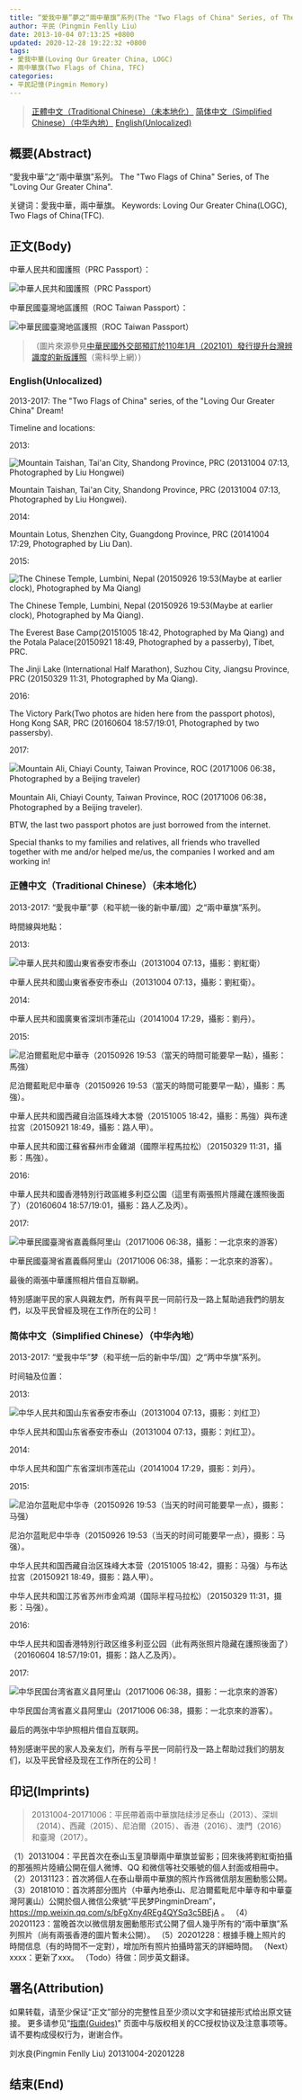 ```yaml
---
title: “愛我中華”夢之“兩中華旗”系列(The "Two Flags of China" Series, of The "Loving Our Greater China" Dream)
author: 平民（Pingmin Fenlly Liu）
date: 2013-10-04 07:13:25 +0800
updated: 2020-12-28 19:22:32 +0800
tags:
- 愛我中華(Loving Our Greater China, LOGC)
- 兩中華旗(Two Flags of China, TFC)
categories:
- 平民記憶(Pingmin Memory)
---
```


> [正體中文（Traditional Chinese）（未本地化）](/post/loving-our-greater-china.html#正體中文（Traditional-Chinese）（未本地化）)
> [简体中文（Simplified Chinese）（中华內地）](/post/loving-our-greater-china.html#简体中文（Simplified-Chinese）（中华內地）)
> [English(Unlocalized)](/post/loving-our-greater-china.html#English-Unlocalized)

## 概要(Abstract)

“愛我中華”之“兩中華旗”系列。
The "Two Flags of China" Series, of The "Loving Our Greater China".

关键词：愛我中華，兩中華旗。
Keywords: Loving Our Greater China(LOGC), Two Flags of China(TFC).

## 正文(Body)

中華人民共和國護照（PRC Passport）：

![中華人民共和國護照（PRC Passport）](https://pingmin.me/img/passports/prc-passport.png "中華人民共和國護照（PRC Passport）")

中華民國臺灣地區護照（ROC Taiwan Passport）：

![中華民國臺灣地區護照（ROC Taiwan Passport）](https://pingmin.me/img/passports/roc-taiwan-passport-20201021.png "中華民國臺灣地區護照（ROC Taiwan Passport）")

> （圖片來源參見[中華民國外交部預訂於110年1月（202101）發行提升台灣辨識度的新版護照](https://www.mofa.gov.tw/News_Content_M_2.aspx?n=8742DCE7A2A28761&s=4FB2B115E3BA2497)（需科學上網））

### English(Unlocalized)

2013-2017: The "Two Flags of China" series, of the "Loving Our Greater China" Dream!


Timeline and locations:

2013:

![Mountain Taishan, Tai'an City, Shandong Province, PRC (20131004 07:13, Photographed by Liu Hongwei)](https://mmbiz.qpic.cn/mmbiz_jpg/J2PVgUqON8bfMDz095rk9RCvVUYgrK0uKxWdmwOtlKdn5bNx02DOLMeQcJSFXffUgzWtDtY75SqN2DFZ26q1Ug/640 "Mountain Taishan, Tai'an City, Shandong Province, PRC (20131004 07:13, Photographed by Liu Hongwei)")

Mountain Taishan, Tai'an City, Shandong Province, PRC (20131004 07:13, Photographed by Liu Hongwei).

<!-- more -->

2014:

Mountain Lotus, Shenzhen City, Guangdong Province, PRC (20141004 17:29, Photographed by Liu Dan).

2015:

![The Chinese Temple, Lumbini, Nepal (20150926 19:53(Maybe at earlier clock), Photographed by Ma Qiang)](https://mmbiz.qpic.cn/mmbiz_jpg/J2PVgUqON8bfMDz095rk9RCvVUYgrK0uNgkTdVOZBNbkvhPflqQZibgyeibfGtVnTbQsvfd7ibuBtRgCW32rgj5kA/640 "The Chinese Temple, Lumbini, Nepal (20150926 19:53(Maybe at earlier clock), Photographed by Ma Qiang)")

The Chinese Temple, Lumbini, Nepal (20150926 19:53(Maybe at earlier clock), Photographed by Ma Qiang).

The Everest Base Camp(20151005 18:42, Photographed by Ma Qiang) and the Potala Palace(20150921 18:49, Photographed by a passerby), Tibet, PRC.

The Jinji Lake (International Half Marathon), Suzhou City, Jiangsu Province, PRC (20150329 11:31, Photographed by Ma Qiang).

2016:

The Victory Park(Two photos are hiden here from the passport photos), Hong Kong SAR, PRC (20160604 18:57/19:01, Photographed by two passersby).

2017:

![Mountain Ali, Chiayi County, Taiwan Province, ROC (20171006 06:38，Photographed by a Beijing traveler)](https://mmbiz.qpic.cn/mmbiz_jpg/J2PVgUqON8bfMDz095rk9RCvVUYgrK0uBLBPYibibVACpJQaAujzg2uiayns5MOpZ5CZ8APWXcZvefOJLvhkOly5g/640 "Mountain Ali, Chiayi County, Taiwan Province, ROC (20171006 06:38，Photographed by a Beijing traveler)")

Mountain Ali, Chiayi County, Taiwan Province, ROC (20171006 06:38，Photographed by a Beijing traveler).


BTW, the last two passport photos are just borrowed from the internet.

Special thanks to my families and relatives, all friends who travelled together with me and/or helped me/us, the companies I worked and am working in!


### 正體中文（Traditional Chinese）（未本地化）

2013-2017: “愛我中華”夢（和平統一後的新中華/國）之“兩中華旗”系列。


時間線與地點：

2013:

![中華人民共和國山東省泰安市泰山（20131004 07:13，攝影：劉紅衛）](https://mmbiz.qpic.cn/mmbiz_jpg/J2PVgUqON8bfMDz095rk9RCvVUYgrK0uKxWdmwOtlKdn5bNx02DOLMeQcJSFXffUgzWtDtY75SqN2DFZ26q1Ug/640 "中華人民共和國山東省泰安市泰山（20131004 07:13，攝影：劉紅衛）")

中華人民共和國山東省泰安市泰山（20131004 07:13，攝影：劉紅衛）。

2014:

中華人民共和國廣東省深圳市蓮花山（20141004 17:29，攝影：劉丹）。

2015:

![尼泊爾藍毗尼中華寺（20150926 19:53（當天的時間可能要早一點），攝影：馬強）](https://mmbiz.qpic.cn/mmbiz_jpg/J2PVgUqON8bfMDz095rk9RCvVUYgrK0uNgkTdVOZBNbkvhPflqQZibgyeibfGtVnTbQsvfd7ibuBtRgCW32rgj5kA/640 "尼泊爾藍毗尼中華寺（20150926 19:53（當天的時間可能要早一點），攝影：馬強）")

尼泊爾藍毗尼中華寺（20150926 19:53（當天的時間可能要早一點），攝影：馬強）。

中華人民共和國西藏自治區珠峰大本營（20151005 18:42，攝影：馬強）與布達拉宮（20150921 18:49，攝影：路人甲）。

中華人民共和國江蘇省蘇州市金雞湖（國際半程馬拉松）（20150329 11:31，攝影：馬強）。

2016:

中華人民共和國香港特別行政區維多利亞公園（這里有兩張照片隱藏在護照後面了）（20160604 18:57/19:01，攝影：路人乙及丙）。

2017:

![中華民國臺灣省嘉義縣阿里山（20171006 06:38，攝影：一北京來的游客）](https://mmbiz.qpic.cn/mmbiz_jpg/J2PVgUqON8bfMDz095rk9RCvVUYgrK0uBLBPYibibVACpJQaAujzg2uiayns5MOpZ5CZ8APWXcZvefOJLvhkOly5g/640 "中華民國臺灣省嘉義縣阿里山（20171006 06:38，攝影：一北京來的游客）")

中華民國臺灣省嘉義縣阿里山（20171006 06:38，攝影：一北京來的游客）。


最後的兩張中華護照相片借自互聯網。

特別感謝平民的家人與親友們，所有與平民一同前行及一路上幫助過我們的朋友們，以及平民曾經及現在工作所在的公司！


### 简体中文（Simplified Chinese）（中华內地）

2013-2017: “爱我中华”梦（和平统一后的新中华/国）之“两中华旗”系列。


时间轴及位置：

2013:

![中华人民共和国山东省泰安市泰山（20131004 07:13，摄影：刘红卫）](https://mmbiz.qpic.cn/mmbiz_jpg/J2PVgUqON8bfMDz095rk9RCvVUYgrK0uKxWdmwOtlKdn5bNx02DOLMeQcJSFXffUgzWtDtY75SqN2DFZ26q1Ug/640 "中华人民共和国山东省泰安市泰山（20131004 07:13，摄影：刘红卫）")

中华人民共和国山东省泰安市泰山（20131004 07:13，摄影：刘红卫）。

2014:

中华人民共和国广东省深圳市莲花山（20141004 17:29，摄影：刘丹）。

2015:

![尼泊尔蓝毗尼中华寺（20150926 19:53（当天的时间可能要早一点），摄影：马强）](https://mmbiz.qpic.cn/mmbiz_jpg/J2PVgUqON8bfMDz095rk9RCvVUYgrK0uNgkTdVOZBNbkvhPflqQZibgyeibfGtVnTbQsvfd7ibuBtRgCW32rgj5kA/640 "尼泊尔蓝毗尼中华寺（20150926 19:53（当天的时间可能要早一点），摄影：马强）")

尼泊尔蓝毗尼中华寺（20150926 19:53（当天的时间可能要早一点），摄影：马强）。

中华人民共和国西藏自治区珠峰大本营（20151005 18:42，摄影：马强）与布达拉宮（20150921 18:49，摄影：路人甲）。

中华人民共和国江苏省苏州市金鸡湖（国际半程马拉松）（20150329 11:31，摄影：马强）。

2016:

中华人民共和国香港特別行政区维多利亚公园（此有两张照片隐藏在護照後面了）（20160604 18:57/19:01，摄影：路人乙及丙）。

2017:

![中华民国台湾省嘉义县阿里山（20171006 06:38，摄影：一北京來的游客）](https://mmbiz.qpic.cn/mmbiz_jpg/J2PVgUqON8bfMDz095rk9RCvVUYgrK0uBLBPYibibVACpJQaAujzg2uiayns5MOpZ5CZ8APWXcZvefOJLvhkOly5g/640 "中华民国台湾省嘉义县阿里山（20171006 06:38，摄影：一北京來的游客）")

中华民国台湾省嘉义县阿里山（20171006 06:38，摄影：一北京來的游客）。


最后的两张中华护照相片借自互联网。

特別感谢平民的家人及亲友们，所有与平民一同前行及一路上帮助过我们的朋友们，以及平民曾经及现在工作所在的公司！


## 印记(Imprints)

> 20131004-20171006：平民帶着兩中華旗陆续涉足泰山（2013）、深圳（2014）、西藏（2015）、尼泊爾（2015）、香港（2016）、澳門（2016）和臺灣（2017）。

（1）20131004：平民首次在泰山玉皇頂舉兩中華旗並留影；回來後將劉紅衛拍攝的那張照片陸續公開在個人微博、QQ 和微信等社交賬號的個人封面或相冊中。
（2）20131123：首次將個人在泰山舉兩中華旗的照片作爲微信朋友圈動態公開。
（3）20181010：首次將部分图片（中華內地泰山、尼泊爾藍毗尼中華寺和中華臺灣阿裏山）公開於個人微信公衆號“平民梦PingminDream”， https://mp.weixin.qq.com/s/bFgXny4REg4QYSq3c5BEjA 。
（4）20201123：當晚首次以微信朋友圈動態形式公開了個人幾乎所有的“兩中華旗”系列照片（尚有兩張香港的圖片暫未公開）。
（5）20201228：根據手機上照片的時間信息（有的時間不一定對），增加所有照片拍攝時當天的詳細時間。
（Next）xxxx：更新了xxx。
（Todo）待做：同步英文翻译。


## 署名(Attribution)

如果转载，请至少保证“正文”部分的完整性且至少须以文字和链接形式给出原文链接。
更多请参见“[指南(Guides)](/guides)” 页面中与版权相关的CC授权协议及注意事项等。请不要构成侵权行为，谢谢合作。


刘水良(Pingmin Fenlly Liu)
20131004-20201228

## 结束(End)
